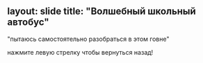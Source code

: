 layout: slide
title: "Волшебный школьный автобус"
---
"пытаюсь самостоятельно разобраться в этом говне"

нажмите левую стрелку чтобы вернуться назад!
